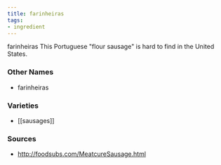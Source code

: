 ```yaml
---
title: farinheiras
tags:
- ingredient
---
```

farinheiras This Portuguese "flour sausage" is hard to find in the United States.

### Other Names

* farinheiras

### Varieties

* [[sausages]]

### Sources
* http://foodsubs.com/MeatcureSausage.html
